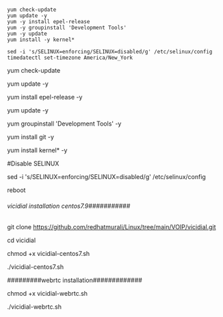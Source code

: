 
```

yum check-update
yum update -y
yum -y install epel-release
yum -y groupinstall 'Development Tools'
yum -y update
yum install -y kernel*

sed -i 's/SELINUX=enforcing/SELINUX=disabled/g' /etc/selinux/config
timedatectl set-timezone America/New_York
```


yum check-update

yum update -y

yum install epel-release -y

yum update -y

yum groupinstall 'Development Tools' -y

yum install git -y

yum install kernel* -y

#Disable SELINUX

sed -i 's/SELINUX=enforcing/SELINUX=disabled/g' /etc/selinux/config   

reboot

###### vicidial installation centos7.9###########

git clone https://github.com/redhatmurali/Linux/tree/main/VOIP/vicidial.git

cd vicidial

chmod +x vicidial-centos7.sh

./vicidial-centos7.sh

#########webrtc installation#############

chmod +x vicidial-webrtc.sh

./vicidial-webrtc.sh

